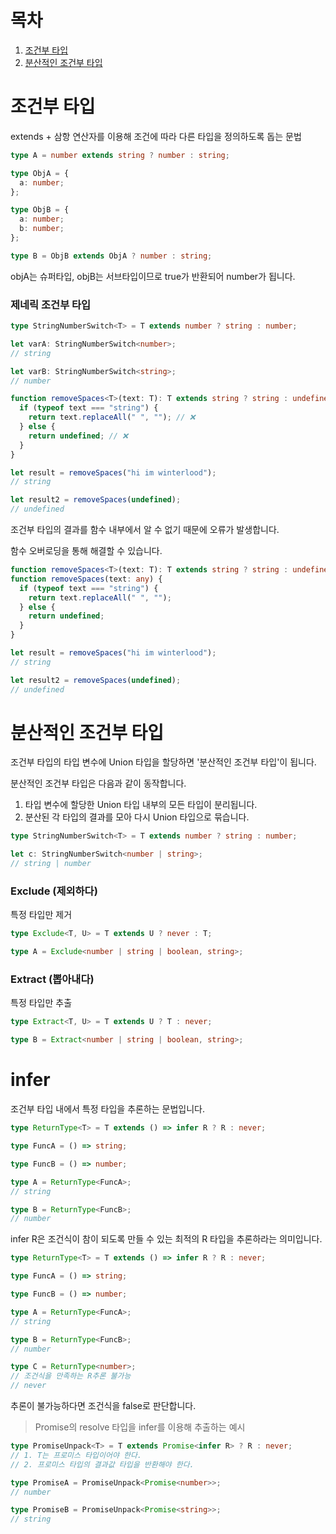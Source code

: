 # 목차

1. [조건부 타입](#조건부-타입)
2. [분산적인 조건부 타입](#분산적인-조건부-타입)

# 조건부 타입

extends + 삼항 연산자를 이용해 조건에 따라 다른 타입을 정의하도록 돕는 문법

```typescript
type A = number extends string ? number : string;
```

```typescript
type ObjA = {
  a: number;
};

type ObjB = {
  a: number;
  b: number;
};

type B = ObjB extends ObjA ? number : string;
```

objA는 슈퍼타입, objB는 서브타입이므로 true가 반환되어 number가 됩니다.

### 제네릭 조건부 타입

```typescript
type StringNumberSwitch<T> = T extends number ? string : number;

let varA: StringNumberSwitch<number>;
// string

let varB: StringNumberSwitch<string>;
// number
```

```typescript
function removeSpaces<T>(text: T): T extends string ? string : undefined {
  if (typeof text === "string") {
    return text.replaceAll(" ", ""); // ❌
  } else {
    return undefined; // ❌
  }
}

let result = removeSpaces("hi im winterlood");
// string

let result2 = removeSpaces(undefined);
// undefined
```

조건부 타입의 결과를 함수 내부에서 알 수 없기 때문에 오류가 발생합니다.

함수 오버로딩을 통해 해결할 수 있습니다.

```typescript
function removeSpaces<T>(text: T): T extends string ? string : undefined;
function removeSpaces(text: any) {
  if (typeof text === "string") {
    return text.replaceAll(" ", "");
  } else {
    return undefined;
  }
}

let result = removeSpaces("hi im winterlood");
// string

let result2 = removeSpaces(undefined);
// undefined
```

# 분산적인 조건부 타입

조건부 타입의 타입 변수에 Union 타입을 할당하면 '분산적인 조건부 타입'이 됩니다.

분산적인 조건부 타입은 다음과 같이 동작합니다.

1. 타입 변수에 할당한 Union 타입 내부의 모든 타입이 분리됩니다.
2. 분산된 각 타입의 결과를 모아 다시 Union 타입으로 묶습니다.

```typescript
type StringNumberSwitch<T> = T extends number ? string : number;

let c: StringNumberSwitch<number | string>;
// string | number
```

### Exclude (제외하다)

특정 타입만 제거

```typescript
type Exclude<T, U> = T extends U ? never : T;

type A = Exclude<number | string | boolean, string>;
```

### Extract (뽑아내다)

특정 타입만 추출

```typescript
type Extract<T, U> = T extends U ? T : never;

type B = Extract<number | string | boolean, string>;
```

# infer

조건부 타입 내에서 특정 타입을 추론하는 문법입니다.

```typescript
type ReturnType<T> = T extends () => infer R ? R : never;

type FuncA = () => string;

type FuncB = () => number;

type A = ReturnType<FuncA>;
// string

type B = ReturnType<FuncB>;
// number
```

infer R은 조건식이 참이 되도록 만들 수 있는 최적의 R 타입을 추론하라는 의미입니다.

```typescript
type ReturnType<T> = T extends () => infer R ? R : never;

type FuncA = () => string;

type FuncB = () => number;

type A = ReturnType<FuncA>;
// string

type B = ReturnType<FuncB>;
// number

type C = ReturnType<number>;
// 조건식을 만족하는 R추론 불가능
// never
```

추론이 불가능하다면 조건식을 false로 판단합니다.

> Promise의 resolve 타입을 infer를 이용해 추출하는 예시

```typescript
type PromiseUnpack<T> = T extends Promise<infer R> ? R : never;
// 1. T는 프로미스 타입이어야 한다.
// 2. 프로미스 타입의 결과값 타입을 반환해야 한다.

type PromiseA = PromiseUnpack<Promise<number>>;
// number

type PromiseB = PromiseUnpack<Promise<string>>;
// string
```
